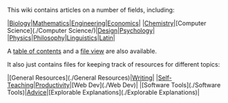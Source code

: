 This wiki contains articles on a number of fields, including:

|[Biology](./Biology/)|[Mathematics](./Mathematics/)|[Engineering](./Engineering/)|[Economics](./Economics/)|
|[Chemistry](./Chemistry/)|[Computer Science](./Computer Science/)|[Design](./Design/)|[Psychology](./Psychology/)|
|[Physics](./Physics/)|[Philosophy](./Philosophy/)|[Linguistics](./Linguistics/)|[Latin](./Latin/)|

A [table of contents](./TOC) and a [file view](./fileview) are also available.

It also just contains files for keeping track of resources for different topics:

|[General Resources](./General Resources)|[Writing](./Writing)|
|[Self-Teaching](./Self-Teaching)|[Productivity](./Productivity)|[Web Dev](./Web Dev)|
|[Software Tools](./Software Tools)|[Advice](./Advice)|[Explorable Explanations](./Explorable Explanations)|